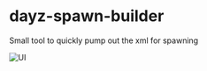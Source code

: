 # dayz-spawn-builder
Small tool to quickly pump out the xml for spawning

![UI](https://imgur.com/Ee98rm1)
